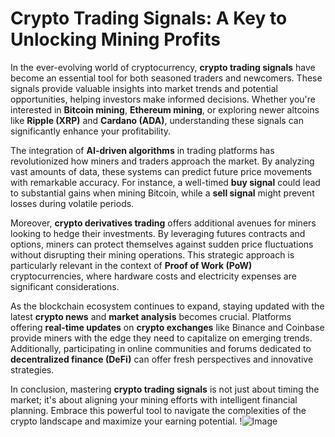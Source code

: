 # Crypto Trading Signals: A Key to Unlocking Mining Profits

In the ever-evolving world of cryptocurrency, **crypto trading signals** have become an essential tool for both seasoned traders and newcomers. These signals provide valuable insights into market trends and potential opportunities, helping investors make informed decisions. Whether you're interested in **Bitcoin mining**, **Ethereum mining**, or exploring newer altcoins like **Ripple (XRP)** and **Cardano (ADA)**, understanding these signals can significantly enhance your profitability.

The integration of **AI-driven algorithms** in trading platforms has revolutionized how miners and traders approach the market. By analyzing vast amounts of data, these systems can predict future price movements with remarkable accuracy. For instance, a well-timed **buy signal** could lead to substantial gains when mining Bitcoin, while a **sell signal** might prevent losses during volatile periods.

Moreover, **crypto derivatives trading** offers additional avenues for miners looking to hedge their investments. By leveraging futures contracts and options, miners can protect themselves against sudden price fluctuations without disrupting their mining operations. This strategic approach is particularly relevant in the context of **Proof of Work (PoW)** cryptocurrencies, where hardware costs and electricity expenses are significant considerations.

As the blockchain ecosystem continues to expand, staying updated with the latest **crypto news** and **market analysis** becomes crucial. Platforms offering **real-time updates** on **crypto exchanges** like Binance and Coinbase provide miners with the edge they need to capitalize on emerging trends. Additionally, participating in online communities and forums dedicated to **decentralized finance (DeFi)** can offer fresh perspectives and innovative strategies.

In conclusion, mastering **crypto trading signals** is not just about timing the market; it's about aligning your mining efforts with intelligent financial planning. Embrace this powerful tool to navigate the complexities of the crypto landscape and maximize your earning potential. !![Image](https://github.com/user-attachments/assets/3be06921-4469-491d-bd37-5f14c53422b7)